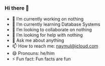 ### Hi there 👋

- 🔭 I’m currently working on nothing
- 🌱 I’m currently learning Database Systems
- 👯 I’m looking to collaborate on nothing
- 🤔 I’m looking for help with nothing
- 💬 Ask me about anything
- 📫 How to reach me: naymul@icloud.com
- 😄 Pronouns: he/him
- ⚡ Fun fact: Fun facts are fun

<!--
**bi23uc/bi23uc** is a ✨ _special_ ✨ repository because its `README.md` (this file) appears on your GitHub profile.

Here are some ideas to get you started:

- 🔭 I’m currently working on nothing
- 🌱 I’m currently learning Database Systems
- 👯 I’m looking to collaborate on nothing
- 🤔 I’m looking for help with nothing
- 💬 Ask me about anything
- 📫 How to reach me: naymul@icloud.com
- 😄 Pronouns: he/him
- ⚡ Fun fact: Fun facts are fun
-->
